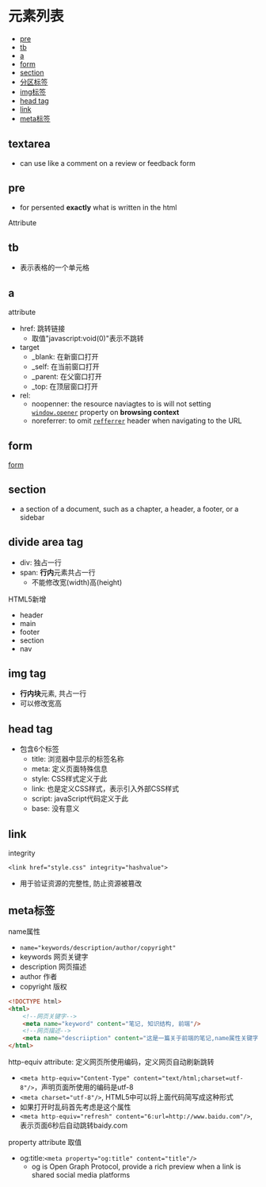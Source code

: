 # 元素列表

- [pre](#pre)
- [tb](#tb)
- [a](#a)
- [form](#form)
- [section](#section)
- [分区标签](#分区标签)
- [img标签](#img标签)
- [head tag](#head标签)
- [link](#link)
- [meta标签](#meta标签)

## textarea

- can use like a comment on a review or feedback form

## pre

- for persented **exactly** what is written in the html

Attribute

## tb

- 表示表格的一个单元格

## a

attribute

- href: 跳转链接
  - 取值"javascript:void(0)"表示不跳转
- target
  - _blank: 在新窗口打开
  - _self: 在当前窗口打开
  - _parent: 在父窗口打开
  - _top: 在顶层窗口打开
- rel:
  - noopenner: the resource naviagtes to is will not setting [`window.opener`]() property on **browsing context**
  - noreferrer: to omit [`refferrer`](http-request-header.md#referer) header when navigating to the URL

## form

[form](html-element-form.md)

## section

- a section of a document, such as a chapter, a header, a footer, or a sidebar

## divide area tag

- div: 独占一行
- span: **行内**元素共占一行
  - 不能修改宽(width)高(height)

HTML5新增

- header
- main
- footer
- section
- nav

## img tag

- **行内块**元素, 共占一行
- 可以修改宽高

## head tag

- 包含6个标签
  - title: 浏览器中显示的标签名称
  - meta: 定义页面特殊信息
  - style: CSS样式定义于此
  - link: 也是定义CSS样式，表示引入外部CSS样式
  - script: javaScript代码定义于此
  - base: 没有意义

## link


integrity

`<link href="style.css" integrity="hashvalue">`

- 用于验证资源的完整性, 防止资源被篡改

## meta标签

name属性

- `name="keywords/description/author/copyright"`
- keywords 网页关键字
- description 网页描述
- author 作者
- copyright 版权

```html
<!DOCTYPE html>
<html>
    <!--网页关键字-->
    <meta name="keyword" content="笔记, 知识结构, 前端"/>
    <!--网页描述-->
    <meta name="descriiption" content="这是一篇关于前端的笔记,name属性关键字description是用来做网页的描述"/>
</html>
```

http-equiv attribute: 定义网页所使用编码，定义网页自动刷新跳转

- `<meta http-equiv="Content-Type" content="text/html;charset=utf-8"/>`，声明页面所使用的编码是utf-8
- `<meta charset="utf-8"/>`, HTML5中可以将上面代码简写成这种形式
- 如果打开时乱码首先考虑是这个属性
- `<meta http-equiv="refresh" content="6:url=http://www.baidu.com"/>`, 表示页面6秒后自动跳转baidy.com

property attribute 取值

- og:title:`<meta property="og:title" content="title"/>`
  - og is Open Graph Protocol, provide a rich preview when a link is shared social media platforms
